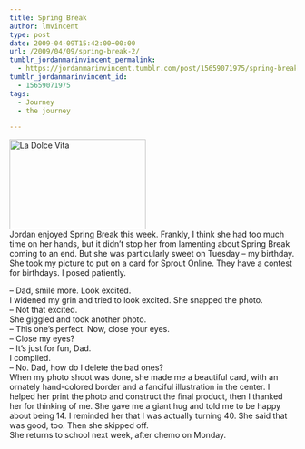 ```yaml
---
title: Spring Break
author: lmvincent
type: post
date: 2009-04-09T15:42:00+00:00
url: /2009/04/09/spring-break-2/
tumblr_jordanmarinvincent_permalink:
  - https://jordanmarinvincent.tumblr.com/post/15659071975/spring-break
tumblr_jordanmarinvincent_id:
  - 15659071975
tags:
  - Journey
  - the journey

---
```

<a href="https://www.flickr.com/photos/larryvincent/3393852790/" title="La Dolce Vita by larryvincent, on Flickr" target="_blank" rel="noopener"><img loading="lazy" src="https://farm4.static.flickr.com/3466/3393852790_79035d3a80_m.jpg" width="240" height="159" alt="La Dolce Vita" /></a>  
Jordan enjoyed Spring Break this week. Frankly, I think she had too much time on her hands, but it didn&rsquo;t stop her from lamenting about Spring Break coming to an end. But she was particularly sweet on Tuesday &ndash; my birthday. She took my picture to put on a card for Sprout Online. They have a contest for birthdays. I posed patiently.

&ndash; Dad, smile more. Look excited.  
I widened my grin and tried to look excited. She snapped the photo.  
&ndash; Not that excited.  
She giggled and took another photo.  
&ndash; This one&rsquo;s perfect. Now, close your eyes.  
&ndash; Close my eyes?  
&ndash; It&rsquo;s just for fun, Dad.  
I complied.  
&ndash; No. Dad, how do I delete the bad ones?  
When my photo shoot was done, she made me a beautiful card, with an ornately hand-colored border and a fanciful illustration in the center. I helped her print the photo and construct the final product, then I thanked her for thinking of me. She gave me a giant hug and told me to be happy about being 14. I reminded her that I was actually turning 40. She said that was good, too. Then she skipped off.  
She returns to school next week, after chemo on Monday.

<div class="blogger-post-footer">
  <img loading="lazy" width="1" height="1" src="https://blogger.googleusercontent.com/tracker/9039099668816362935-8553105852977360425?l=jordansjourney2.blogspot.com" alt="" />
</div>